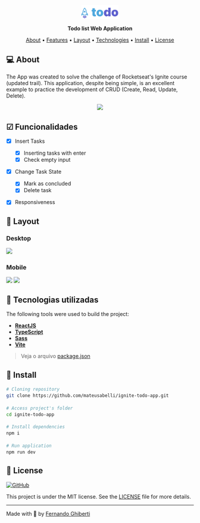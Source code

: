 <p align="center">
  <img width="20%" src="./src/assets/todo-logo.svg" />
</p>

<p align="center">
    <strong>Todo list Web Application</strong>
</p>

<p align="center">
 <a href="#-about">About</a> •
 <a href="#-features">Features</a> • 
 <a href="#-layout">Layout</a> • 
 <a href="#-technologies">Technologies</a> • 
 <a href="#-install">Install</a> • 
 <a href="#-license">License</a>
</p>

## 💻 About

The App was created to solve the challenge of Rocketseat's Ignite course (updated trail). This application, despite being simple, is an excellent example to practice the development of CRUD (Create, Read, Update, Delete).

<p align="center">
  <img src="assets/app-preview.gif">
</p>


## ☑ Funcionalidades

- [x] Insert Tasks
  - [x] Inserting tasks with enter
  - [x] Check empty input
- [x] Change Task State
  - [x] Mark as concluded
  - [x] Delete task
- [x] Responsiveness


## 🎨 Layout

### Desktop

<p align="left"> 
  <img src="assets/desktop-screenshot.png" width="70%">
</p>

### Mobile

<p align="left">       
  <img src="assets/mobile-screenshot-1.png" width="35%">
  <img src="assets/mobile-screenshot-2.png" width="35%">
</p>

## 🔨 Tecnologias utilizadas

The following tools were used to build the project:

- **[ReactJS](https://reactjs.org/)**
- **[TypeScript](https://www.typescriptlang.org/)**
- **[Sass](https://sass-lang.com/)**
- **[Vite](https://vitejs.dev/)**

> Veja o arquivo [package.json](https://github.com/mateusabelli/ignite-todo-app/blob/main/package.json)


## 🚀 Install

```bash
# Cloning repository
git clone https://github.com/mateusabelli/ignite-todo-app.git

# Access project's folder
cd ignite-todo-app

# Install dependencies
npm i

# Run application
npm run dev

```


## 📝 License

<a href="https://opensource.org/licenses/MIT">
    <img alt="GitHub" src="https://img.shields.io/github/license/ghiberti85/ignite-todo-app">
</a>

This project is under the MIT license. See the [LICENSE](./LICENSE.md) file for more details.

---

Made with 💜 by [Fernando Ghiberti](https://github.com/ghiberti85)